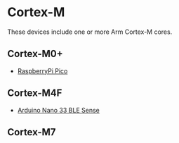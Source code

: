 # Cortex-M

These devices include one or more Arm Cortex-M cores.

## Cortex-M0+

- [RaspberryPi Pico](/boards/raspberrypi-pico.md)

## Cortex-M4F

- [Arduino Nano 33 BLE Sense](/boards/Arduino/nano-33-ble-sense.md)

## Cortex-M7
